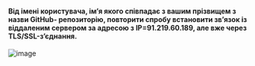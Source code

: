 #### Від імені користувача, ім’я якого співпадає з вашим прізвищем з назви GitHub- репозиторію, повторити спробу встановити зв’язок із віддаленим сервером за адресою з IP=91.219.60.189, але вже через TLS/SSL-з’єднання.

![image](https://user-images.githubusercontent.com/79399103/208477833-1ccdb89c-e773-4a4a-b345-edfbc28b49a0.png)
